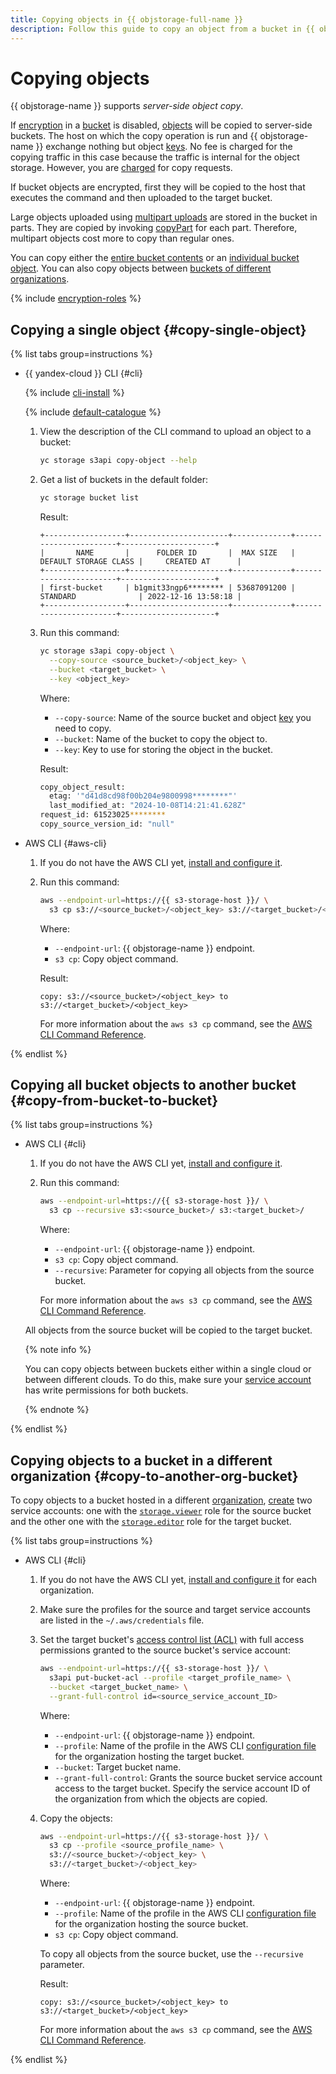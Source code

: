 ```yaml
---
title: Copying objects in {{ objstorage-full-name }}
description: Follow this guide to copy an object from a bucket in {{ objstorage-name }}.
---
```


# Copying objects

{{ objstorage-name }} supports _server-side object copy_.

If [encryption](../../concepts/encryption.md) in a [bucket](../../concepts/bucket.md) is disabled, [objects](../../concepts/object.md) will be copied to server-side buckets. The host on which the copy operation is run and {{ objstorage-name }} exchange nothing but object [keys](../../concepts/object.md#key). No fee is charged for the copying traffic in this case because the traffic is internal for the object storage. However, you are [charged](../../pricing.md#prices-operations) for copy requests.

If bucket objects are encrypted, first they will be copied to the host that executes the command and then uploaded to the target bucket.

Large objects uploaded using [multipart uploads](../../concepts/multipart.md) are stored in the bucket in parts. They are copied by invoking [copyPart](../../s3/api-ref/multipart/copypart.md) for each part. Therefore, multipart objects cost more to copy than regular ones.

You can copy either the [entire bucket contents](#copy-from-bucket-to-bucket) or an [individual bucket object](#copy-single-object). You can also copy objects between [buckets of different organizations](#copy-to-another-org-bucket).


{% include [encryption-roles](../../../_includes/storage/encryption-roles.md) %}


## Copying a single object {#copy-single-object}

{% list tabs group=instructions %}

- {{ yandex-cloud }} CLI {#cli}

  {% include [cli-install](../../../_includes/cli-install.md) %}

  {% include [default-catalogue](../../../_includes/default-catalogue.md) %}

  1. View the description of the CLI command to upload an object to a bucket:

      ```bash
      yc storage s3api copy-object --help
      ```

  1. Get a list of buckets in the default folder:

      ```bash
      yc storage bucket list
      ```

      Result:

      ```text
      +------------------+----------------------+-------------+-----------------------+---------------------+
      |       NAME       |      FOLDER ID       |  MAX SIZE   | DEFAULT STORAGE CLASS |     CREATED AT      |
      +------------------+----------------------+-------------+-----------------------+---------------------+
      | first-bucket     | b1gmit33ngp6******** | 53687091200 | STANDARD              | 2022-12-16 13:58:18 |
      +------------------+----------------------+-------------+-----------------------+---------------------+
      ```

  1. Run this command:

      ```bash
      yc storage s3api copy-object \
        --copy-source <source_bucket>/<object_key> \
        --bucket <target_bucket> \
        --key <object_key>
      ```

      Where:

      * `--copy-source`: Name of the source bucket and object [key](../../concepts/object.md#key) you need to copy.
      * `--bucket`: Name of the bucket to copy the object to.
      * `--key`: Key to use for storing the object in the bucket.

      Result:

      ```bash
      copy_object_result:
        etag: '"d41d8cd98f00b204e9800998********"'
        last_modified_at: "2024-10-08T14:21:41.628Z"
      request_id: 61523025********
      copy_source_version_id: "null"
      ```

- AWS CLI {#aws-cli}

  1. If you do not have the AWS CLI yet, [install and configure it](../../tools/aws-cli.md).
  1. Run this command:

      ```bash
      aws --endpoint-url=https://{{ s3-storage-host }}/ \
        s3 cp s3://<source_bucket>/<object_key> s3://<target_bucket>/<object_key>
      ```

      Where:

      * `--endpoint-url`: {{ objstorage-name }} endpoint.
      * `s3 cp`: Copy object command.

      Result:

      ```text
      copy: s3://<source_bucket>/<object_key> to s3://<target_bucket>/<object_key>
      ```

      For more information about the `aws s3 cp` command, see the [AWS CLI Command Reference](https://awscli.amazonaws.com/v2/documentation/api/latest/reference/sns/publish.html).

{% endlist %}

## Copying all bucket objects to another bucket {#copy-from-bucket-to-bucket}

{% list tabs group=instructions %}

- AWS CLI {#cli}

  1. If you do not have the AWS CLI yet, [install and configure it](../../tools/aws-cli.md).
  1. Run this command:

      ```bash
      aws --endpoint-url=https://{{ s3-storage-host }}/ \
        s3 cp --recursive s3:<source_bucket>/ s3:<target_bucket>/
      ```

      Where:

      * `--endpoint-url`: {{ objstorage-name }} endpoint.
      * `s3 cp`: Copy object command.
      * `--recursive`: Parameter for copying all objects from the source bucket.

      For more information about the `aws s3 cp` command, see the [AWS CLI Command Reference](https://awscli.amazonaws.com/v2/documentation/api/latest/reference/sns/publish.html).

  All objects from the source bucket will be copied to the target bucket.

  {% note info %}

  You can copy objects between buckets either within a single cloud or between different clouds. To do this, make sure your [service account](../../../iam/concepts/users/service-accounts.md) has write permissions for both buckets.

  {% endnote %}


{% endlist %}

## Copying objects to a bucket in a different organization {#copy-to-another-org-bucket}

To copy objects to a bucket hosted in a different [organization](../../../overview/roles-and-resources.md), [create](../../../iam/operations/sa/create.md) two service accounts: one with the [`storage.viewer`](../../security/index.md#storage-viewer) role for the source bucket and the other one with the [`storage.editor`](../../security/index.md#storage-editor) role for the target bucket.

{% list tabs group=instructions %}

- AWS CLI {#cli}

  1. If you do not have the AWS CLI yet, [install and configure it](../../tools/aws-cli.md) for each organization.
  1. Make sure the profiles for the source and target service accounts are listed in the `~/.aws/credentials` file.
  1. Set the target bucket's [access control list (ACL)](../../concepts/acl.md) with full access permissions granted to the source bucket's service account:

      ```bash
      aws --endpoint-url=https://{{ s3-storage-host }}/ \
        s3api put-bucket-acl --profile <target_profile_name> \
        --bucket <target_bucket_name> \
        --grant-full-control id=<source_service_account_ID>
      ```

      Where:

      * `--endpoint-url`: {{ objstorage-name }} endpoint.
      * `--profile`: Name of the profile in the AWS CLI [configuration file](../../tools/aws-cli.md#config-files) for the organization hosting the target bucket.
      * `--bucket`: Target bucket name.
      * `--grant-full-control`: Grants the source bucket service account access to the target bucket. Specify the service account ID of the organization from which the objects are copied.

  1. Copy the objects:

      ```bash
      aws --endpoint-url=https://{{ s3-storage-host }}/ \
        s3 cp --profile <source_profile_name> \
        s3://<source_bucket>/<object_key> \
        s3://<target_bucket>/<object_key>
      ```

      Where:

      * `--endpoint-url`: {{ objstorage-name }} endpoint.
      * `--profile`: Name of the profile in the AWS CLI [configuration file](../../tools/aws-cli.md#config-files) for the organization hosting the source bucket.
      * `s3 cp`: Copy object command.

      To copy all objects from the source bucket, use the `--recursive` parameter.

      Result:

      ```text
      copy: s3://<source_bucket>/<object_key> to s3://<target_bucket>/<object_key>
      ```

      For more information about the `aws s3 cp` command, see the [AWS CLI Command Reference](https://awscli.amazonaws.com/v2/documentation/api/latest/reference/sns/publish.html).

{% endlist %}
